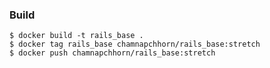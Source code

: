 ### Build

    $ docker build -t rails_base .
    $ docker tag rails_base chamnapchhorn/rails_base:stretch
    $ docker push chamnapchhorn/rails_base:stretch
